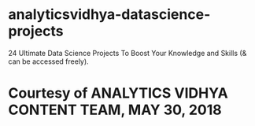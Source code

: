 # analyticsvidhya-datascience-projects
24 Ultimate Data Science Projects To Boost Your Knowledge and Skills (& can be accessed freely).
# Courtesy of ANALYTICS VIDHYA CONTENT TEAM, MAY 30, 2018
